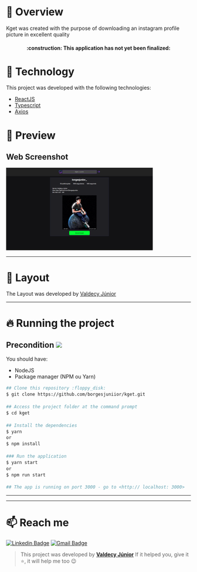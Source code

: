 # :book: Overview
Kget was created with the purpose of downloading an instagram profile picture in excellent quality
<h4 align="center"> :construction: This application has not yet been finalized:</h4>

# :rocket: Technology
This project was developed with the following technologies:
- [ReactJS](https://pt-br.reactjs.org)
- [Typescript](typescriptlang.org/)
- [Axios](https://github.com/axios/axios)

# :eyes: Preview
## Web Screenshot
<div>
   <img src="https://github.com/borgesjuniior/kget/blob/main/assets-github/Imagem1.png" width="400px">   
</div>

---

# :art: Layout
The Layout was developed by [Valdecy Júnior](https://www.instagram.com/borgesjuniior/)

---

# :fire: Running the project 
## Precondition <img src="https://4.bp.blogspot.com/-7eg7Qz3UeWM/UTioF3nxNGI/AAAAAAAAPZk/7H509R6acZU/s1600/gif+aviso.gif" width="40px">
You should have:
- NodeJS
- Package manager (NPM ou Yarn)

```bash
## Clone this repository :floppy_disk:
$ git clone https://github.com/borgesjuniior/kget.git

## Access the project folder at the command prompt
$ cd kget

## Install the dependencies
$ yarn
or
$ npm install

### Run the application
$ yarn start
or 
$ npm run start

## The app is running on port 3000 - go to <http:// localhost: 3000> 
```
---
---

# :mailbox: Reach me	
[![Linkedin Badge](https://img.shields.io/badge/-Valdecy%20Júnior-6633cc?style=flat-square&logo=Linkedin&logoColor=white&link=https://www.linkedin.com/in/valdecy-j%C3%BAnior-7558b9184/)](https://www.linkedin.com/in/valdecy-j%C3%BAnior-7558b9184/) 
[![Gmail Badge](https://img.shields.io/badge/-borgesjuniior@hotmail.com-6633cc?style=flat-square&logo=Gmail&logoColor=white&link=mailto:valdecyborgesjr@hotmail.com)](mailto:valdecyborgesjr@hotmail.com)

>This project was developed by **[Valdecy Júnior](https://www.linkedin.com/in/valdecy-j%C3%BAnior-7558b9184/)** 
If it helped you, give it ⭐, it will help me too 😉
